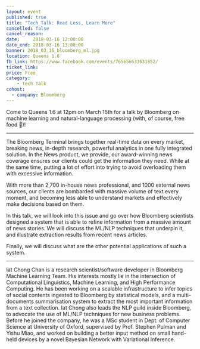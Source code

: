 ```yaml
---
layout: event
published: true
title: "Tech Talk: Read Less, Learn More"
cancelled: false
cancel_reason:
date:     2018-03-16 12:00:00
date_end: 2018-03-16 13:00:00 
banner: 2018_03_16_bloomberg_ml.jpg
location: Queens 1.6
fb_link: https://www.facebook.com/events/765656633631852/
ticket_link:
price: Free
category:
    - Tech Talk
cohost: 
  - company: Bloomberg
---
```


Come to Queens 1.6 at 12pm on March 16th for a talk by Bloomberg on machine learning and natural-language processing (with, of course, free food 🍕)!

---

The Bloomberg Terminal brings together real-time data on every market, breaking news, in-depth research, powerful analytics in one fully integrated solution. In the News product, we provide, our award-winning news coverage ensures our clients could get the information they need. While at the same time, putting a lot of effort into trying to avoid overloading them with excessive information.

With more than 2,700 in-house news professional, and 1000 external news sources, our clients are bombarded with massive volume of text every moment, and becoming less able to understand markets and effectively make decisions based on them.

In this talk, we will look into this issue and go over how Bloomberg scientists designed a system that is able to refine information from a massive amount of news stories. We will discuss the ML/NLP techniques that underpin it, and illustrate extraction results from recent news articles.

Finally, we will discuss what are the other potential applications of such a system.

---

Iat Chong Chan is a research scientist/software developer in Bloomberg Machine Learning Team. His interests mostly lie in the intersection of Computational Linguistics, Machine Learning, and High Performance Computing. He has been working on a scalable infrastructure to infer topics of social contents ingested to Bloomberg by statistical models, and a multi-documents summarisation system to extract the most important information from a text collection. Iat Chong also leads the NLP guild inside Bloomberg, to advocate the use of ML/NLP techniques for new business problems. Before he joined the company, he was a MSc student in Dept. of Computer Science at University of Oxford, supervised by Prof. Stephen Pulman and Yishu Miao, and worked on building a better input method on small hand-held devices by a novel Bayesian Network with Variational Inference.
